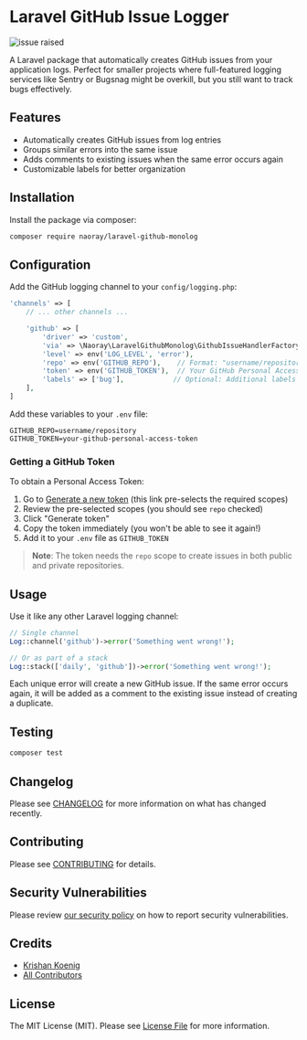 # Laravel GitHub Issue Logger

![issue raised](https://github.com/user-attachments/assets/c003d3c7-41ca-437b-9eea-fc8feef24719)

A Laravel package that automatically creates GitHub issues from your application logs. Perfect for smaller projects where full-featured logging services like Sentry or Bugsnag might be overkill, but you still want to track bugs effectively.

## Features

- Automatically creates GitHub issues from log entries
- Groups similar errors into the same issue
- Adds comments to existing issues when the same error occurs again
- Customizable labels for better organization

## Installation

Install the package via composer:

```bash
composer require naoray/laravel-github-monolog
```

## Configuration

Add the GitHub logging channel to your `config/logging.php`:

```php
'channels' => [
    // ... other channels ...

    'github' => [
        'driver' => 'custom',
        'via' => \Naoray\LaravelGithubMonolog\GithubIssueHandlerFactory::class,
        'level' => env('LOG_LEVEL', 'error'),
        'repo' => env('GITHUB_REPO'),    // Format: "username/repository"
        'token' => env('GITHUB_TOKEN'),  // Your GitHub Personal Access Token
        'labels' => ['bug'],            // Optional: Additional labels for issues
    ],
]
```

Add these variables to your `.env` file:

```
GITHUB_REPO=username/repository
GITHUB_TOKEN=your-github-personal-access-token
```

### Getting a GitHub Token

To obtain a Personal Access Token:

1. Go to [Generate a new token](https://github.com/settings/tokens/new?description=Laravel%20GitHub%20Issue%20Logger&scopes=repo) (this link pre-selects the required scopes)
2. Review the pre-selected scopes (you should see `repo` checked)
3. Click "Generate token"
4. Copy the token immediately (you won't be able to see it again!)
5. Add it to your `.env` file as `GITHUB_TOKEN`

> **Note**: The token needs the `repo` scope to create issues in both public and private repositories.

## Usage

Use it like any other Laravel logging channel:

```php
// Single channel
Log::channel('github')->error('Something went wrong!');

// Or as part of a stack
Log::stack(['daily', 'github'])->error('Something went wrong!');
```

Each unique error will create a new GitHub issue. If the same error occurs again, it will be added as a comment to the existing issue instead of creating a duplicate.

## Testing

```bash
composer test
```

## Changelog

Please see [CHANGELOG](CHANGELOG.md) for more information on what has changed recently.

## Contributing

Please see [CONTRIBUTING](CONTRIBUTING.md) for details.

## Security Vulnerabilities

Please review [our security policy](../../security/policy) on how to report security vulnerabilities.

## Credits

- [Krishan Koenig](https://github.com/Naoray)
- [All Contributors](../../contributors)

## License

The MIT License (MIT). Please see [License File](LICENSE.md) for more information.
